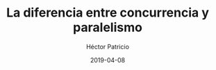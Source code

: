 ---
title: "La diferencia entre concurrencia y paralelismo"
date: 2019-04-08
author: Héctor Patricio
tags:
categories: 
comments: true
excerpt: "Escribe aquí un buen resumen de tu artículo"
header:
  overlay_image: #image
---